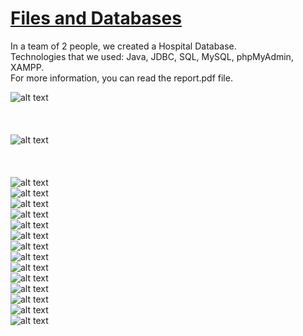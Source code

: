 # [Files and Databases](https://www.csd.uoc.gr/CSD/index.jsp?content=courses_catalog&openmenu=demoAcc3&lang=en&course=24)  

In a team of 2 people, we created a Hospital Database.  
Technologies that we used: Java, JDBC, SQL, MySQL, phpMyAdmin, XAMPP.  
For more information, you can read the report.pdf file.  


 
![alt text](https://github.com/georgeleve/CS360/blob/main/images/image1.jpg)<br /><br /><br /><br />
![alt text](https://github.com/georgeleve/CS360/blob/main/images/image2.jpg)<br /><br /><br /><br />
![alt text](https://github.com/georgeleve/CS360/blob/main/images/image3.jpg)  
![alt text](https://github.com/georgeleve/CS360/blob/main/images/image4.jpg)  
![alt text](https://github.com/georgeleve/CS360/blob/main/images/image5.jpg)  
![alt text](https://github.com/georgeleve/CS360/blob/main/images/image6.jpg)  
![alt text](https://github.com/georgeleve/CS360/blob/main/images/image7.jpg)  
![alt text](https://github.com/georgeleve/CS360/blob/main/images/image8.jpg)  
![alt text](https://github.com/georgeleve/CS360/blob/main/images/image9.jpg)  
![alt text](https://github.com/georgeleve/CS360/blob/main/images/image10.jpg)  
![alt text](https://github.com/georgeleve/CS360/blob/main/images/image11.jpg)  
![alt text](https://github.com/georgeleve/CS360/blob/main/images/image12.jpg)  
![alt text](https://github.com/georgeleve/CS360/blob/main/images/image13.jpg)  
![alt text](https://github.com/georgeleve/CS360/blob/main/images/image14.jpg)  
![alt text](https://github.com/georgeleve/CS360/blob/main/images/image15.jpg)  
![alt text](https://github.com/georgeleve/CS360/blob/main/images/image16.jpg)  

